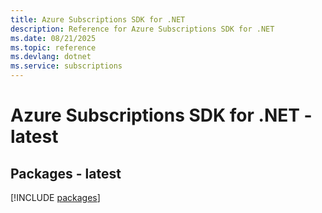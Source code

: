 ```yaml
---
title: Azure Subscriptions SDK for .NET
description: Reference for Azure Subscriptions SDK for .NET
ms.date: 08/21/2025
ms.topic: reference
ms.devlang: dotnet
ms.service: subscriptions
---
```

# Azure Subscriptions SDK for .NET - latest
## Packages - latest
[!INCLUDE [packages](subscriptions-index.md)]